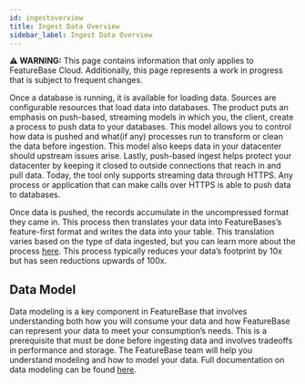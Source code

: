 ```yaml
---
id: ingestoverview
title: Ingest Data Overview
sidebar_label: Ingest Data Overview
---
```


 **⚠ WARNING:** This page contains information that only applies to FeatureBase Cloud. Additionally, this page represents a work in progress that is subject to frequent changes. 

Once a database is running, it is available for loading data. Sources are configurable resources that load data into databases. The product puts an emphasis on push-based, streaming models in which you, the client, create a process to push data to your databases. This model allows you to control how data is pushed and what(if any) processes run to transform or clean the data before ingestion. This model also keeps data in your datacenter should upstream issues arise. Lastly, push-based ingest helps protect your datacenter by keeping it closed to outside connections that reach in and pull data. Today, the tool only supports streaming data through HTTPS. Any process or application that can make calls over HTTPS is able to push data to databases.

Once data is pushed, the records accumulate in the uncompressed format they came in. This process then translates your data into FeatureBases’s feature-first format and writes the data into your table. This translation varies based on the type of data ingested, but you can learn more about the process [here](/data-ingestion/enterprise/ingesters#2-translate-records-into-featurebases-roaring-bitmap-format). This process typically reduces your data’s footprint by 10x but has seen reductions upwards of 100x.

## Data Model
Data modeling is a key component in FeatureBase that involves understanding both how you will consume your data and how FeatureBase can represent your data to meet your consumption’s needs. This is a prerequisite that must be done before ingesting data and  involves tradeoffs in performance and storage. The FeatureBase team will help you understand modeling and how to model your data. Full documentation on data modeling can be found [here](/data-modeling-guide/data-modeling). 

